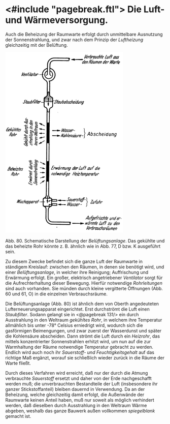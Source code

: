 <#include "pagebreak.ftl">
Die Luft- und Wärmeversorgung.
==============================

Auch die Beheizung der Raumwarte erfolgt durch unmittelbare
Ausnutzung der Sonnenstrahlung, und zwar nach dem Prinzip der *Luftheizung*
gleichzeitig mit der Belüftung.

<div class="image left"><img alt="Schematische Darstellung der Belüftungsanlage" src="abb80.png"/>
<p>Abb. 80. Schematische Darstellung der <em>Belüftungsanlage</em>. Das gekühlte und das beheizte
Rohr könnte z. B. ähnlich wie in Abb. 77‚ D bzw. K ausgeführt sein.</p></div>

Zu diesem Zwecke befindet sich die ganze Luft der Raumwarte in ständigem
Kreislauf: zwischen den Räumen, in denen sie benötigt wird, und einer
*Belüftungsanlage*, in welcher ihre Reinigung; Auffrischung und Erwärmung
erfolgt. Ein großer, elektrisch angetriebener *Ventilator* sorgt
für die Aufrechterhaltung dieser Bewegung. Hierfür notwendige *Rohrleitungen*
sind auch vorhanden. Sie münden durch kleine vergitterte Öffnungen (Abb. 60 und
61, O) in die einzelnen Verbrauchsräume.

Die Belüftungsanlage (Abb. 80) ist ähnlich dem
von Oberth angedeuteten Lufterneuerungsapparat eingerichtet. Erst
durchströmt die Luft einen *Staubfilter*. Sodann gelangt sie in
\<@pagebreak 131/> ein durch Ausstrahlung in den Weltraum *gekühltes Rohr*, in
welchem ihre Temperatur allmählich bis unter -78° Celsius erniedrigt
wird, wodurch sich die gasförmigen Beimengungen, und
zwar zuerst der Wasserdunst und später die Kohlensäure abscheiden.
Dann strömt die Luft durch ein *Heizrohr*, das mittels
konzentrierter Sonnenstrahlen erhitzt wird, um nun auf die
zur Warmhaltung der Räume notwendige Temperatur gebracht
zu werden. Endlich wird auch noch ihr *Sauerstoff- und
Feuchtigkeitsgehalt* auf das richtige Maß ergänzt, worauf sie
schließlich wieder zurück in die Räume der Warte fließt.

Durch dieses Verfahren wird erreicht, daß nur der durch die
Atmung verbrauchte *Sauerstoff* ersetzt und daher von der
Erde nachgeschafft werden muß; die unverbrauchten Bestandteile
der Luft (insbesondere ihr ganzer Stickstoffanteil) bleiben dauernd
in Verwendung. Da an der Beheizung, welche gleichzeitig
damit erfolgt, die Außenwände der Raumwarte keinen Anteil
haben, muß nur soweit als möglich verhindert werden, daß dieselben
durch Ausstrahlung in den Weltraum Wärme abgeben,
weshalb das ganze Bauwerk außen vollkommen *spiegelblank*
gemacht ist.

